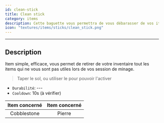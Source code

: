 ```yaml
---
id: clean-stick
title: Clean stick
category: items
description: Cette baguette vous permettra de vous débarasser de vos items indésirables
icon: "textures/items/sticks/clean_stick.png"
---
```

___
## Description

Item simple, efficace, vous permet de retirer de votre inventaire tout les items qui ne vous sont pas utiles lors de vos session de minage.  

> Taper le sol, ou utiliser le pour pouvoir l'activer

* ``Durabilité``: ---
* ``Cooldown``: 10s (à vérifier)

Item concerné | Item concerné
:-----------: | :-----------:
Cobblestone | Pierre
